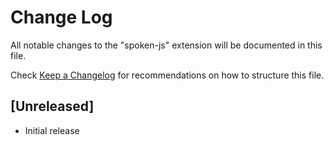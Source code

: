 # Change Log
All notable changes to the "spoken-js" extension will be documented in this file.

Check [Keep a Changelog](http://keepachangelog.com/) for recommendations on how to structure this file.

## [Unreleased]
- Initial release